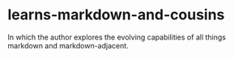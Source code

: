 # learns-markdown-and-cousins
In which the author explores the evolving capabilities of all things markdown and markdown-adjacent.
